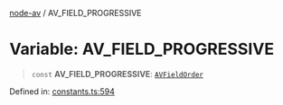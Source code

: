 [node-av](../globals.md) / AV\_FIELD\_PROGRESSIVE

# Variable: AV\_FIELD\_PROGRESSIVE

> `const` **AV\_FIELD\_PROGRESSIVE**: [`AVFieldOrder`](../type-aliases/AVFieldOrder.md)

Defined in: [constants.ts:594](https://github.com/seydx/av/blob/f8631fc881b394300b1479f511d55cf1c370a87f/src/constants/constants.ts#L594)
